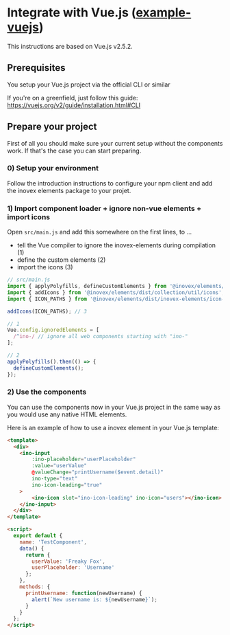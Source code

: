 # Integrate with Vue.js ([example-vuejs](https://gitlab.inovex.de/inovex-elements/example-vuejs))

This instructions are based on Vue.js v2.5.2.

## Prerequisites

You setup your Vue.js project via the official CLI or similar

If you're on a greenfield, just follow this guide: https://vuejs.org/v2/guide/installation.html#CLI

## Prepare your project

First of all you should make sure your current setup without the components work. If that's the case
you can start preparing.

### 0) Setup your environment

Follow the introduction instructions to configure your npm client and add the inovex elements package
to your projet.

### 1) Import component loader + ignore non-vue elements + import icons

Open `src/main.js` and add this somewhere on the first lines, to ...
- tell the Vue compiler to ignore the inovex-elements during compilation (1)
- define the custom elements (2)
- import the icons (3)

```js
// src/main.js
import { applyPolyfills, defineCustomElements } from '@inovex/elements/dist/loader';
import { addIcons } from '@inovex/elements/dist/collection/util/icons';
import { ICON_PATHS } from '@inovex/elements/dist/inovex-elements/icon-assets/SVG/index.esm.js';

addIcons(ICON_PATHS); // 3

// 1
Vue.config.ignoredElements = [
  /^ino-/ // ignore all web components starting with "ino-"
];

// 2
applyPolyfills().then(() => { 
  defineCustomElements();
});
```

### 2) Use the components

You can use the components now in your Vue.js project in the same way as you would use any native HTML elements.

Here is an example of how to use a inovex element in your Vue.js template:

```html
<template>
  <div>
    <ino-input
        :ino-placeholder="userPlaceholder"
        :value="userValue"
        @valueChange="printUsername($event.detail)"
        ino-type="text"
        ino-icon-leading="true"
    >
        <ino-icon slot="ino-icon-leading" ino-icon="users"></ino-icon>
    </ino-input>
  </div>
</template>

<script>
  export default {
    name: 'TestComponent',
    data() {
      return {
        userValue: 'Freaky Fox',
        userPlaceholder: 'Username'
      };
    },
    methods: {
      printUsername: function(newUsername) {
        alert(`New username is: ${newUsername}`);
      }
    }
  };
</script>
```
